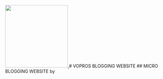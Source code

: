  <a href="https://sonarcloud.io/summary/new_code?id=swapnil9825_vopros.github.io" target="_blank" >
    <img src="https://sonarcloud.io/api/project_badges/measure?project=swapnil9825_vopros.github.io&metric=alert_status"  height="200" />
 </a> 
# VOPROS BLOGGING WEBSITE
## MICRO BLOGGING WEBSITE by 

